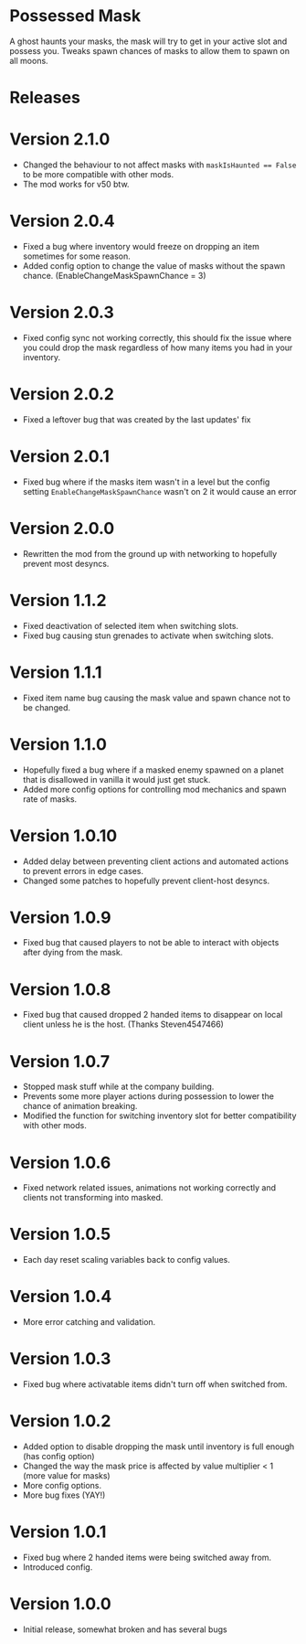# Possessed Mask

A ghost haunts your masks, the mask will try to get in your active slot and possess you.
Tweaks spawn chances of masks to allow them to spawn on all moons.

# Releases

# Version 2.1.0
- Changed the behaviour to not affect masks with `maskIsHaunted == False` to be more compatible with other mods.
- The mod works for v50 btw.

# Version 2.0.4
- Fixed a bug where inventory would freeze on dropping an item sometimes for some reason.
- Added config option to change the value of masks without the spawn chance. (EnableChangeMaskSpawnChance = 3)

# Version 2.0.3
- Fixed config sync not working correctly, this should fix the issue where you could drop the mask regardless of how many items you had in your inventory.

# Version 2.0.2
- Fixed a leftover bug that was created by the last updates' fix

# Version 2.0.1
- Fixed bug where if the masks item wasn't in a level but the config setting `EnableChangeMaskSpawnChance` wasn't on 2 it would cause an error

# Version 2.0.0
- Rewritten the mod from the ground up with networking to hopefully prevent most desyncs.

# Version 1.1.2

- Fixed deactivation of selected item when switching slots.
- Fixed bug causing stun grenades to activate when switching slots.

# Version 1.1.1

- Fixed item name bug causing the mask value and spawn chance not to be changed.

# Version 1.1.0

- Hopefully fixed a bug where if a masked enemy spawned on a planet that is disallowed in vanilla it would just get stuck.
- Added more config options for controlling mod mechanics and spawn rate of masks.

# Version 1.0.10

- Added delay between preventing client actions and automated actions to prevent errors in edge cases.
- Changed some patches to hopefully prevent client-host desyncs.

# Version 1.0.9

- Fixed bug that caused players to not be able to interact with objects after dying from the mask.

# Version 1.0.8

- Fixed bug that caused dropped 2 handed items to disappear on local client unless he is the host. (Thanks Steven4547466)

# Version 1.0.7

- Stopped mask stuff while at the company building.
- Prevents some more player actions during possession to lower the chance of animation breaking.
- Modified the function for switching inventory slot for better compatibility with other mods.

# Version 1.0.6

- Fixed network related issues, animations not working correctly and clients not transforming into masked.

# Version 1.0.5

- Each day reset scaling variables back to config values.

# Version 1.0.4

- More error catching and validation.

# Version 1.0.3

- Fixed bug where activatable items didn't turn off when switched from.

# Version 1.0.2

- Added option to disable dropping the mask until inventory is full enough (has config option)
- Changed the way the mask price is affected by value multiplier < 1 (more value for masks)
- More config options.
- More bug fixes (YAY!)

# Version 1.0.1

- Fixed bug where 2 handed items were being switched away from.
- Introduced config.

# Version 1.0.0

- Initial release, somewhat broken and has several bugs